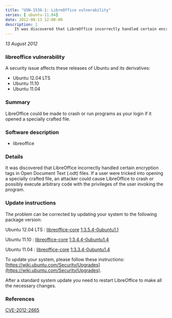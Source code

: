 ```yaml
---
title: "USN-1536-1: LibreOffice vulnerability"
series: [ ubuntu-11.04]
date: 2012-08-13 12:00:00
description: |
    It was discovered that LibreOffice incorrectly handled certain encryption tags in Open Document Text (.odt) files. If a user were tricked into opening a specially crafted file, an attacker could cause LibreOffice to crash or possibly execute arbitrary code with the privileges of the user invoking the program. 
--- 
```

 
 

*13 August 2012*

### libreoffice vulnerability

A security issue affects these releases of Ubuntu and its derivatives:

* Ubuntu 12.04 LTS
* Ubuntu 11.10
* Ubuntu 11.04

### Summary

LibreOffice could be made to crash or run programs as your login if it opened a specially crafted file.

### Software description

* libreoffice 

### Details

It was discovered that LibreOffice incorrectly handled certain encryption tags in Open Document Text (.odt) files. If a user were tricked into opening a specially crafted file, an attacker could cause LibreOffice to crash or possibly execute arbitrary code with the privileges of the user invoking the program. 

### Update instructions

The problem can be corrected by updating your system to the following package version:

Ubuntu 12.04 LTS
 : [libreoffice-core](https://launchpad.net/ubuntu/+source/libreoffice) <span> [1:3.5.4-0ubuntu1.1](https://launchpad.net/ubuntu/+source/libreoffice/1:3.5.4-0ubuntu1.1) </span> 

Ubuntu 11.10
 : [libreoffice-core](https://launchpad.net/ubuntu/+source/libreoffice) <span> [1:3.4.4-0ubuntu1.4](https://launchpad.net/ubuntu/+source/libreoffice/1:3.4.4-0ubuntu1.4) </span> 

Ubuntu 11.04
 : [libreoffice-core](https://launchpad.net/ubuntu/+source/libreoffice) <span> [1:3.3.4-0ubuntu1.4](https://launchpad.net/ubuntu/+source/libreoffice/1:3.3.4-0ubuntu1.4) </span> 

To update your system, please follow these instructions: [https://wiki.ubuntu.com/Security/Upgrades](https://wiki.ubuntu.com/Security/Upgrades).

After a standard system update you need to restart LibreOffice to make all the necessary changes. 

### References

 
 [CVE-2012-2665](http://people.ubuntu.com/~ubuntu-security/cve/CVE-2012-2665)
 

